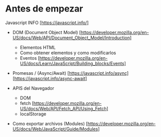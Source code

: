 # Antes de empezar

Javascript INFO
[https://javascript.info/]


- DOM (Document Object Model)
[https://developer.mozilla.org/en-US/docs/Web/API/Document_Object_Model/Introduction]
    - Elementos HTML
    - Como obtener elementos y como modificarlos
    - Eventos [https://developer.mozilla.org/en-US/docs/Learn/JavaScript/Building_blocks/Events]

- Promesas / (Async/Await)
[https://javascript.info/async]
[https://javascript.info/async-await]

- APIS del Navegador
    - DOM
    - fetch [https://developer.mozilla.org/en-US/docs/Web/API/Fetch_API/Using_Fetch]
    - localStorage

- Como exportar archivos (Modules)
[https://developer.mozilla.org/en-US/docs/Web/JavaScript/Guide/Modules]